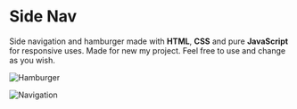 # Side Nav
Side navigation and hamburger made with **HTML**, **CSS** and pure **JavaScript** for responsive uses. Made for new my project. Feel free to use and change as you wish.


![Hamburger](https://i.ibb.co/GJHZ1rW/screencapture-127-0-0-1-58826-2019-09-23-21-28-23.png)


![Navigation](https://i.ibb.co/yFWQZ5C/screencapture-127-0-0-1-58826-2019-09-23-21-28-18.png)
